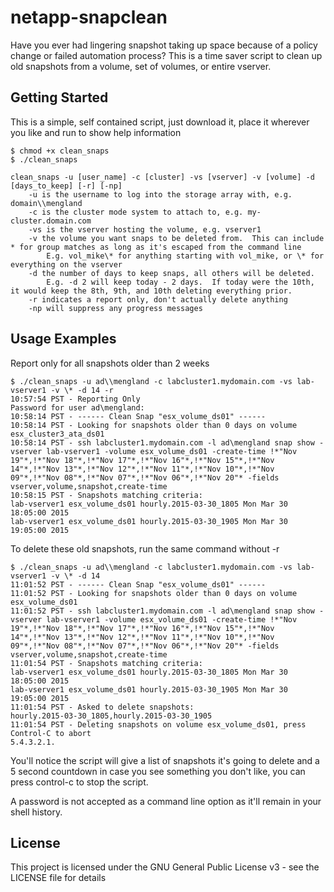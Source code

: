 # netapp-snapclean
Have you ever had lingering snapshot taking up space because of a policy change or failed automation process?  This is a time saver script to clean up old snapshots from a volume, set of volumes, or entire vserver.

## Getting Started
This is a simple, self contained script, just download it, place it wherever you like and run to show help information

```
$ chmod +x clean_snaps
$ ./clean_snaps

clean_snaps -u [user_name] -c [cluster] -vs [vserver] -v [volume] -d [days_to_keep] [-r] [-np]
	-u is the username to log into the storage array with, e.g. domain\\mengland
	-c is the cluster mode system to attach to, e.g. my-cluster.domain.com
	-vs is the vserver hosting the volume, e.g. vserver1
	-v the volume you want snaps to be deleted from.  This can include * for group matches as long as it's escaped from the command line
		E.g. vol_mike\* for anything starting with vol_mike, or \* for everything on the vserver
	-d the number of days to keep snaps, all others will be deleted.
		E.g. -d 2 will keep today - 2 days.  If today were the 10th, it would keep the 8th, 9th, and 10th deleting everything prior.
	-r indicates a report only, don't actually delete anything
	-np will suppress any progress messages

```

## Usage Examples
Report only for all snapshots older than 2 weeks
```
$ ./clean_snaps -u ad\\mengland -c labcluster1.mydomain.com -vs lab-vserver1 -v \* -d 14 -r
10:57:54 PST - Reporting Only
Password for user ad\mengland:
10:58:14 PST - ------ Clean Snap "esx_volume_ds01" ------
10:58:14 PST - Looking for snapshots older than 0 days on volume esx_cluster3_ata_ds01
10:58:14 PST - ssh labcluster1.mydomain.com -l ad\mengland snap show -vserver lab-vserver1 -volume esx_volume_ds01 -create-time !*"Nov 19"*,!*"Nov 18"*,!*"Nov 17"*,!*"Nov 16"*,!*"Nov 15"*,!*"Nov 14"*,!*"Nov 13"*,!*"Nov 12"*,!*"Nov 11"*,!*"Nov 10"*,!*"Nov 09"*,!*"Nov 08"*,!*"Nov 07"*,!*"Nov 06"*,!*"Nov 20"* -fields vserver,volume,snapshot,create-time
10:58:15 PST - Snapshots matching criteria:
lab-vserver1 esx_volume_ds01 hourly.2015-03-30_1805 Mon Mar 30 18:05:00 2015 
lab-vserver1 esx_volume_ds01 hourly.2015-03-30_1905 Mon Mar 30 19:05:00 2015 
```
To delete these old snapshots, run the same command without -r
```
$ ./clean_snaps -u ad\\mengland -c labcluster1.mydomain.com -vs lab-vserver1 -v \* -d 14
11:01:52 PST - ------ Clean Snap "esx_volume_ds01" ------
11:01:52 PST - Looking for snapshots older than 0 days on volume esx_volume_ds01
11:01:52 PST - ssh labcluster1.mydomain.com -l ad\mengland snap show -vserver lab-vserver1 -volume esx_volume_ds01 -create-time !*"Nov 19"*,!*"Nov 18"*,!*"Nov 17"*,!*"Nov 16"*,!*"Nov 15"*,!*"Nov 14"*,!*"Nov 13"*,!*"Nov 12"*,!*"Nov 11"*,!*"Nov 10"*,!*"Nov 09"*,!*"Nov 08"*,!*"Nov 07"*,!*"Nov 06"*,!*"Nov 20"* -fields vserver,volume,snapshot,create-time
11:01:54 PST - Snapshots matching criteria:
lab-vserver1 esx_volume_ds01 hourly.2015-03-30_1805 Mon Mar 30 18:05:00 2015 
lab-vserver1 esx_volume_ds01 hourly.2015-03-30_1905 Mon Mar 30 19:05:00 2015 
11:01:54 PST - Asked to delete snapshots:
hourly.2015-03-30_1805,hourly.2015-03-30_1905
11:01:54 PST - Deleting snapshots on volume esx_volume_ds01, press Control-C to abort
5.4.3.2.1.
```
You'll notice the script will give a list of snapshots it's going to delete and a 5 second countdown in case you see something you don't like, you can press control-c to stop the script.

A password is not accepted as a command line option as it'll remain in your shell history.

## License
This project is licensed under the GNU General Public License v3 - see the LICENSE file for details
